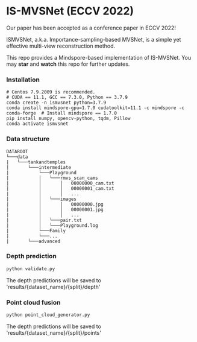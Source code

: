 # IS-MVSNet (ECCV 2022)

Our paper has been accepted as a conference paper in ECCV 2022!

ISMVSNet, a.k.a. Importance-sampling-based MVSNet, is a simple yet effective multi-view reconstruction method. 

This repo provides a Mindspore-based implementation of IS-MVSNet. You may **star** and **watch** this repo for further updates.

### Installation
```shell
# Centos 7.9.2009 is recommended.
# CUDA == 11.1, GCC == 7.3.0, Python == 3.7.9
conda create -n ismvsnet python=3.7.9
conda install mindspore-gpu=1.7.0 cudatoolkit=11.1 -c mindspore -c conda-forge  # Install mindspore == 1.7.0
pip install numpy, opencv-python, tqdm, Pillow
conda activate ismvsnet
```

### Data structure
```
DATAROOT
└───data
|   └───tankandtemples
|       └───intermediate
|           └───Playground
|           │   └───rmvs_scan_cams
|           │       │   00000000_cam.txt
|           │       │   00000001_cam.txt
|           │       │   ...
|           │   └───images
|           │       │   00000000.jpg
|           │       │   00000001.jpg
|           │       │   ...
|           │   └───pair.txt
|           │   └───Playground.log
|           └───Family
|           └───...
|       └───advanced
```
         
### Depth prediction
```bash
python validate.py
```

The depth predictions will be saved to 'results/{dataset_name}/{split}/depth'

### Point cloud fusion
```bash
python point_cloud_generator.py
```

The depth predictions will be saved to 'results/{dataset_name}/{split}/points'
